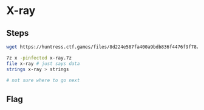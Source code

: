 # X-ray

## Steps

```bash
wget https://huntress.ctf.games/files/8d224e587fa400a9bdb836f4476f9f78/x-ray.7z

7z x -pinfected x-ray.7z
file x-ray # just says data
strings x-ray > strings

# not sure where to go next
```

## Flag

```

```
